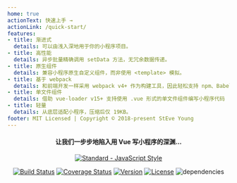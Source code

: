 ```yaml
---
home: true
actionText: 快速上手 →
actionLink: /quick-start/
features:
- title: 渐进式
  details: 可以由浅入深地用于你的小程序项目。
- title: 高性能
  details: 异步批量精确调用 setData 方法，无冗余数据传递。
- title: 原生组件
  details: 兼容小程序原生自定义组件，而非使用 <template> 模拟。
- title: 基于 webpack
  details: 和前端开发一样采用 webpack v4+ 作为构建工具，因此轻松支持 npm、Babel、Yaml、Less、Scss、Stylus 等等功能，同时也很方便自由扩展。No hacks...
- title: 单文件组件
  details: 借助 vue-loader v15+ 支持使用 .vue 形式的单文件组件编写小程序代码
- title: 轻量
  details: 从底层适配小程序，压缩后仅 19KB。
footer: MIT Licensed | Copyright © 2018-present StEve Young
---
```


<h4 align="center">
    让我们一步步地陷入用 Vue 写小程序的深渊...
</h4>

<p align="center">
    <a href="https://github.com/feross/standard"><img :src="$withBase('/standard.svg')" alt="Standard - JavaScript Style"></a>
</p>

<p align="center">
    <a href="https://circleci.com/gh/tuateam/tua-mp/tree/master"><img src="https://img.shields.io/circleci/project/tuateam/tua-mp/master.svg" alt="Build Status"></a>
    <a href="https://codecov.io/github/tuateam/tua-mp?branch=master"><img src="https://img.shields.io/codecov/c/github/tuateam/tua-mp/master.svg" alt="Coverage Status"></a>
    <a href="https://www.npmjs.com/package/tua-mp"><img src="https://img.shields.io/npm/v/tua-mp.svg" alt="Version"></a>
    <a href="https://www.npmjs.com/package/tua-mp"><img src="https://img.shields.io/npm/l/tua-mp.svg" alt="License"></a>
    <img src="https://img.shields.io/badge/dependencies-none-green.svg" alt="dependencies">
</p>
